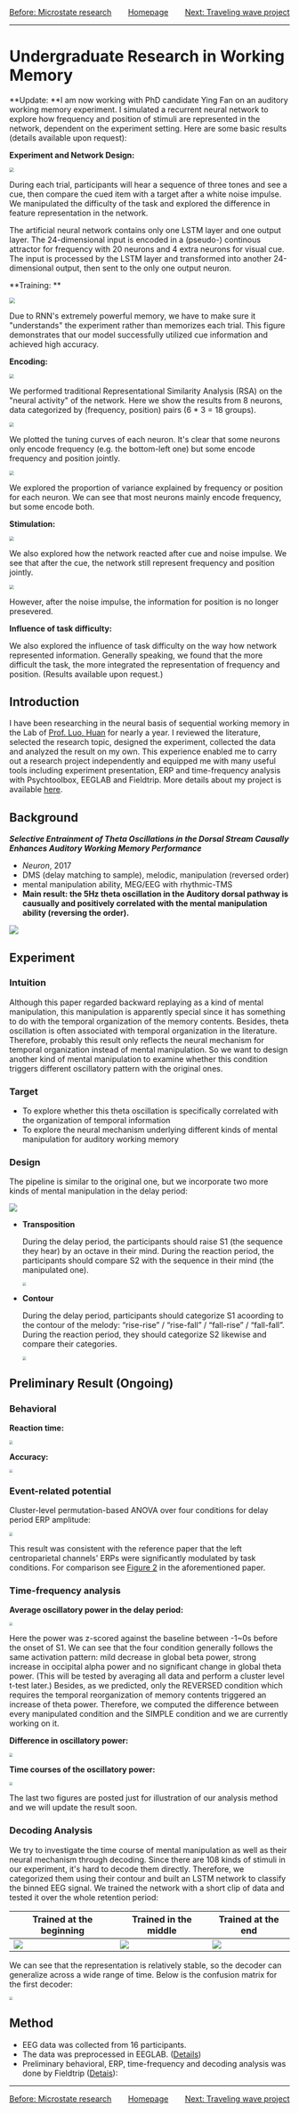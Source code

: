<div>
    <center>
    	<span style = "float: left">
    		<a href = "https://rq-chen.github.io/microstate-research/index.html">Before: Microstate research</a>
    	</span>
        <a href = "https://rq-chen.github.io/index.html">Homepage</a>
    	<span style = "float: right">
    		<a href = "https://rq-chen.github.io/traveling-wave/index.html">Next: Traveling wave project</a>
    	</span>
    </center>
</div>

---

# Undergraduate Research in Working Memory

**Update: **I am now working with PhD candidate Ying Fan on an auditory working memory experiment. I simulated a recurrent neural network to explore how frequency and position of stimuli are represented in the network, dependent on the experiment setting. Here are some basic results (details available upon request):

**Experiment and Network Design:**

<img src = "RNN/IO.png" style = "zoom:50%" />

During each trial, participants will hear a sequence of three tones and see a cue, then compare the cued item with a target after a white noise impulse. We manipulated the difficulty of the task and explored the difference in feature representation in the network.

The artificial neural network contains only one LSTM layer and one output layer. The 24-dimensional input is encoded in a (pseudo-) continous attractor for frequency with 20 neurons and 4 extra neurons for visual cue. The input is processed by the LSTM layer and transformed into another 24-dimensional output, then sent to the only one output neuron.

**Training: **

<img src = "RNN/Training.png" style = "zoom:60%"/>

Due to RNN's extremely powerful memory, we have to make sure it "understands" the experiment rather than memorizes each trial. This figure demonstrates that our model successfully utilized cue information and achieved high accuracy.

**Encoding:**

<img src = "RNN/FreqPosCorr1.png" style = "zoom:50%"/>

We performed traditional Representational Similarity Analysis (RSA) on the "neural activity" of the network. Here we show the results from 8 neurons, data categorized by (frequency, position) pairs (6 * 3 = 18 groups).

<img src = "RNN/TuningCurve1.png" style = "zoom:50%"/>

We plotted the tuning curves of each neuron. It's clear that some neurons only encode frequency (e.g. the bottom-left one) but some encode frequency and position jointly.

<img src = "RNN/EncodingTend.png" style = "zoom:50%"/>

We explored the proportion of variance explained by frequency or position for each neuron. We can see that most neurons mainly encode frequency, but some encode both.

**Stimulation:**

<img src = "RNN/Cue1.png" style = "zoom:50%"/>

We also explored how the network reacted after cue and noise impulse. We see that after the cue, the network still represent frequency and position jointly.

<img src = "RNN/Noise1.png" style = "zoom:50%"/>

However, after the noise impulse, the information for position is no longer presevered.

**Influence of task difficulty:**

We also explored the influence of task difficulty on the way how network represented information. Generally speaking, we found that the more difficult the task, the more integrated the representation of frequency and position. (Results available upon request.)



## Introduction

I have been researching in the neural basis of sequential working memory in the Lab of [Prof. Luo, Huan](http://psy.pku.edu.cn/english/people/faculty/professor/huanluo/index.htm) for nearly a year. I reviewed the literature, selected the research topic, designed the experiment, collected the data and analyzed the result on my own. This experience enabled me to carry out a research project independently and equipped me with many useful tools including experiment presentation, ERP and time-frequency analysis with Psychtoolbox, EEGLAB and Fieldtrip. More details about my project is available [here](https://github.com/rq-Chen/Undergraduate_Research_at_PKU).

## Background

***Selective Entrainment of Theta Oscillations in the Dorsal Stream Causally Enhances Auditory Working Memory Performance***

- *Neuron*, 2017
- DMS (delay matching to sample), melodic, manipulation (reversed order)
- mental manipulation ability, MEG/EEG with rhythmic-TMS
- **Main result: the 5Hz theta oscillation in the Auditory dorsal pathway is causually and positively correlated with the mental manipulation ability (reversing the order).**

![](.\expIllu.jpg)



## Experiment

### Intuition

Although this paper regarded backward replaying as a kind of mental manipulation, this manipulation is apparently special since it has something to do with the temporal organization of the memory contents. Besides, theta oscillation is often associated with temporal organization in the literature. Therefore, probably this result only reflects the neural mechanism for temporal organization instead of mental manipulation. So we want to design another kind of mental manipulation to examine whether this condition triggers different oscillatory pattern with the original ones.

### Target

- To explore whether this theta oscillation is specifically correlated with the organization of temporal information
- To explore the neural mechanism underlying different kinds of mental manipulation for auditory working memory

### Design

The pipeline is similar to the original one, but we incorporate two more kinds of mental manipulation in the delay period:

<img src = "newExpIllu.jpg" style = "zoom:90%"/>

- **Transposition**

  During the delay period, the participants should raise S1 (the sequence they hear) by an octave in their mind. During the reaction period, the participants should compare S2 with the sequence in their mind (the manipulated one).

  <img src = "transposition.jpg" style = "zoom:40%"/>

- **Contour**

  During the delay period, participants should categorize S1 acoording to the contour of the melody: “rise-rise” / “rise-fall” / “fall-rise” / “fall-fall”. During the reaction period, they should categorize S2 likewise and compare their categories.

  <img src = "contour.jpg" style = "zoom:40%"/>



## Preliminary Result (Ongoing)

### Behavioral

**Reaction time:**

<img src = 'RT.png' style = "zoom:40%" />

**Accuracy:**

<img src = "Accuracy.png" style = "zoom:40%" />

### Event-related potential

Cluster-level permutation-based ANOVA over four conditions for delay period ERP amplitude:

<img src = 'Bin_F_TP.png' style = "zoom:40%" />

This result was consistent with the reference paper that the left centroparietal channels' ERPs were significantly modulated by task conditions. For comparison see [Figure 2](https://els-jbs-prod-cdn.literatumonline.com/cms/attachment/880b178a-385c-4d53-9ff8-598c72ebbc45/gr2.jpg) in the aforementioned paper.

### Time-frequency analysis

**Average oscillatory power in the delay period:**

<img src = "TP_Power.png" style = "zoom:40%" />

Here the power was z-scored against the baseline between -1~0s before the onset of S1. We can see that the four condition generally follows the same activation pattern: mild decrease in global beta power, strong increase in occipital alpha power and no significant change in global theta power. (This will be tested by averaging all data and perform a cluster level t-test later.) Besides, as we predicted, only the REVERSED condition which requires the temporal reorganization of memory contents triggered an increase of theta power. Therefore, we computed the difference between every manipulated condition and the SIMPLE condition and we are currently working on it.

**Difference in oscillatory power:**

<img src = "TP_Power_Diff.png" style = "zoom:40%" />

**Time courses of the oscillatory power:**

<img src = "TF.png" style = "zoom:40%" />

The last two figures are posted just for illustration of our analysis method and we will update the result soon.

### Decoding Analysis

We try to investigate the time course of mental manipulation as well as their neural mechanism through decoding. Since there are 108 kinds of stimuli in our experiment, it's hard to decode them directly. Therefore, we categorized them using their contour and built an LSTM network to classify the binned EEG signal. We trained the network with a short clip of data and tested it over the whole retention period:

| Trained at the beginning | Trained in the middle     | Trained at the end     |
| ------------------------ | ------------------------- | ---------------------- |
| ![](accContourBegin.png) | ![](accContourMiddle.png) | ![](accContourEnd.png) |

We can see that the representation is relatively stable, so the decoder can generalize across a wide range of time. Below is the confusion matrix for the first decoder:

<img src = 'tgRDM.gif' style = 'zoom:40%' />

## Method

- EEG data was collected from 16 participants.
- The data was preprocessed in EEGLAB. ([Details](https://github.com/rq-Chen/Undergraduate_Research_at_PKU/tree/master/Auditory%20Working%20Memory/Processing))
- Preliminary behavioral, ERP, time-frequency and decoding analysis was done by Fieldtrip ([Detais](https://github.com/rq-Chen/Undergraduate_Research_at_PKU/tree/master/Auditory%20Working%20Memory/Analysis)):



---

<div>
    <center>
    	<span style = "float: left">
    		<a href = "https://rq-chen.github.io/microstate-research/index.html">Before: Microstate research</a>
    	</span>
        <a href = "https://rq-chen.github.io/index.html">Homepage</a>
    	<span style = "float: right">
    		<a href = "https://rq-chen.github.io/traveling-wave/index.html">Next: Traveling wave project</a>
    	</span>
    </center>
</div>